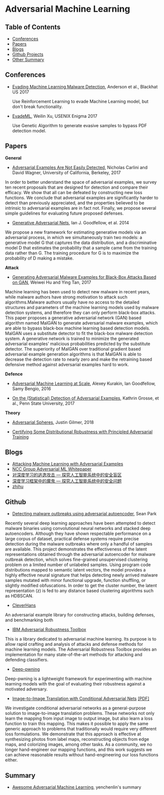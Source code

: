 # Adversarial Machine Learning

## Table of Contents

 - [Conferences](#conferences)
 - [Papers](#papers)
 - [Blogs](#blogs)
 - [Github Projects](#github)
 - [Other Summary](#summary)

## Conferences
* [Evading Machine Learning Malware Detection](https://www.blackhat.com/docs/us-17/thursday/us-17-Anderson-Bot-Vs-Bot-Evading-Machine-Learning-Malware-Detection-wp.pdf), Anderson et al., Blackhat US 2017

  Use Reinforcement Learning to evade Machine Learning model, but don't break functionality.

* [EvadeML](http://evademl.org/gpevasion/), Weilin Xu, USENIX Enigma 2017

  Use Genetic Algorithm to generate evasive samples to bypass PDF detection model.

## Papers

**General**

* [Adversarial Examples Are Not Easily Detected](https://arxiv.org/pdf/1705.07263.pdf), Nicholas Carlini and David Wagner, University of California, Berkeley, 2017

In order to better understand the space of adversarial examples, we survey ten recent proposals that are designed for detection and compare their efficacy. We show that all can be defeated by constructing new loss functions. We conclude that adversarial examples are significantly harder to detect than previously appreciated, and the properties believed to be intrinsic to adversarial examples are in fact not. Finally, we propose several simple guidelines for evaluating future proposed defenses.

* [Generative Adversarial Nets](https://papers.nips.cc/paper/5423-generative-adversarial-nets.pdf), Ian J. Goodfellow, et al. 2014

We propose a new framework for estimating generative models via an adversarial process, in which we simultaneously train two models: a generative model G that captures the data distribution, and a discriminative model D that estimates the probability that a sample came from the training data rather than G. The training procedure for G is to maximize the probability of D making a mistake.

**Attack**

* [Generating Adversarial Malware Examples for Black-Box Attacks Based on GAN](https://arxiv.org/pdf/1702.05983.pdf), Weiwei Hu and Ying Tan, 2017

Machine learning has been used to detect new malware in recent years, while malware authors have strong motivation to attack such algorithms.Malware authors usually have no access to the detailed structures and parameters of the machine learning models used by malware detection systems, and therefore they can only perform black-box attacks. This paper proposes a generative adversarial network (GAN) based algorithm named MalGAN to generate adversarial malware examples, which are able to bypass black-box machine learning based detection models. MalGAN uses a substitute detector to fit the black-box malware detection system. A generative network is trained to minimize the generated adversarial examples’ malicious probabilities predicted by the substitute detector. The superiority of MalGAN over traditional gradient based adversarial example generation algorithms is that MalGAN is able to decrease the detection rate to nearly zero and make the retraining based defensive method against adversarial examples hard to work.

**Defence**

* [Adversarial Machine Learning at Scale](https://arxiv.org/pdf/1611.01236.pdf), Alexey Kurakin, Ian Goodfellow, Samy Bengio, 2016

* [On the (Statistical) Detection of Adversarial Examples](https://arxiv.org/pdf/1702.06280.pdf), Kathrin Grosse, et al., Penn State University, 2017

**Theory**

* [Adversarial Spheres](https://arxiv.org/pdf/1801.02774.pdf), Justin Gilmer, 2018

* [Certifying Some Distributional Robustness with Principled Adversarial Training](https://openreview.net/pdf?id=Hk6kPgZA-)

## Blogs

* [Attacking Machine Learning with Adversarial Examples](https://blog.openai.com/adversarial-example-research/)
* [NCC Group Adversarial ML Whitepaper](https://www.nccgroup.trust/uk/our-research/adversarial-machine-learning-approaches-and-defences/)
* [对深度学习的逃逸攻击 — 探究人工智能系统中的安全盲区](http://bobao.360.cn/learning/detail/4569.html)
* [深度学习框架中的魔鬼 — 探究人工智能系统中的安全问题](http://blogs.360.cn/blog/devils-in-the-deep-learning-framework/)
* [zhihu](https://zhuanlan.zhihu.com/c_129779767)

## Github

* [Detecting malware outbreaks using adversarial autoencoder](https://adc.github.trendmicro.com/separk/aae), Sean Park

Recently several deep learning approaches have been attempted to detect malware binaries using convolutional neural networks and stacked deep autoencoders. Although they have shown respectable performance on a large corpus of dataset, practical defense systems require precise detection during the malware outbreaks where only a handful of samples are available. This project demonstrates the effectiveness of the latent representations obtained through the adversarial autoencoder for malware outbreak detection, which solves fine-grained unsupervised clustering problem on a limited number of unlabeled samples. Using program code distributions mapped to semantic latent vectors, the model provides a highly effective neural signature that helps detecting newly arrived malware samples mutated with minor functional upgrade, function shuffling, or slightly modified obfuscations. In order to get the cluster number, the latent representation (z) is fed to any distance based clustering algorithms such as HDBSCAN.

* [CleverHans](https://github.com/tensorflow/cleverhans)

An adversarial example library for constructing attacks, building defenses, and benchmarking both

* [IBM Adversarial Robustness Toolbox](https://github.com/IBM/adversarial-robustness-toolbox)

This is a library dedicated to adversarial machine learning. Its purpose is to allow rapid crafting and analysis of attacks and defense methods for machine learning models. The Adversarial Robustness Toolbox provides an implementation for many state-of-the-art methods for attacking and defending classifiers.

* [Deep-pwning](https://github.com/cchio/deep-pwning)

Deep-pwning is a lightweight framework for experimenting with machine learning models with the goal of evaluating their robustness against a motivated adversary.

* [Image-to-Image Translation with Conditional Adversarial Nets](https://phillipi.github.io/pix2pix/) [[PDF]](https://arxiv.org/pdf/1611.07004.pdf)

We investigate conditional adversarial networks as a general-purpose solution to image-to-image translation problems. These networks not only learn the mapping from input image to output image, but also learn a loss function to train this mapping. This makes it possible to apply the same generic approach to problems that traditionally would require very different loss formulations. We demonstrate that this approach is effective at synthesizing photos from label maps, reconstructing objects from edge maps, and colorizing images, among other tasks. As a community, we no longer hand-engineer our mapping functions, and this work suggests we can achieve reasonable results without hand-engineering our loss functions either. 


## Summary

* [Awesome Adversarial Machine Learning](https://github.com/yenchenlin/awesome-adversarial-machine-learning),  yenchenlin's summary


